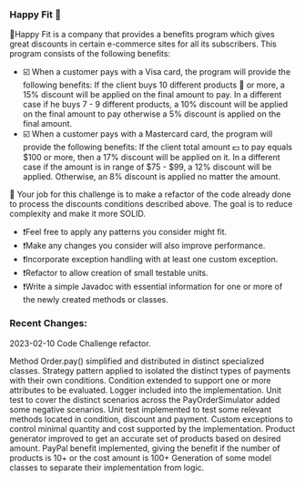 ### Happy Fit 🙂
📃Happy Fit is a company that provides a benefits program which gives great discounts in certain e-commerce sites for all its subscribers.
This program consists of the following benefits:
- ☑️ When a customer pays with a Visa card, the program will provide the following benefits:
If the client buys 10 different products 🛒 or more, a 15% discount will be applied on the final amount to pay. 
In a different case if he buys 7 - 9 different products, a 10% discount will be applied on the final amount to pay
otherwise a 5% discount is applied on the final amount.
- ☑️ When a customer pays with a Mastercard card, the program will provide the following benefits:
If the client total amount 💵 to pay equals $100 or more, then a 17% discount will be applied on it. 
In a different case if the amount is in range of $75 - $99, a 12% discount will be applied. Otherwise, 
an 8% discount is applied no matter the amount.

🏁 Your job for this challenge is to make a refactor of the code already done to process the discounts conditions described above.
The goal is to reduce complexity and make it more SOLID. 
- ❗Feel free to apply any patterns you consider might fit. 
- ❗Make any changes you consider will also improve performance. 
- ❗Incorporate exception handling with at least one custom exception.
- ❗Refactor to allow creation of small testable units.
- ❗Write a simple Javadoc with essential information for one or more of the newly created methods or classes.

### Recent Changes:
2023-02-10
Code Challenge refactor.

Method Order.pay() simplified and distributed in distinct specialized classes.
Strategy pattern applied to isolated the distinct types of payments with their own conditions.
Condition extended to support one or more attributes to be evaluated.
Logger included into the implementation.
Unit test to cover the distinct scenarios across the PayOrderSimulator added some negative scenarios.
Unit test implemented to test some relevant methods located in condition, discount and payment.
Custom exceptions to control minimal quantity and cost supported by the implementation.
Product generator improved to get an accurate set of products based on desired amount.
PayPal benefit implemented, giving the benefit if the number of products is 10+ or the cost amount is 100+
Generation of some model classes to separate their implementation from logic.
